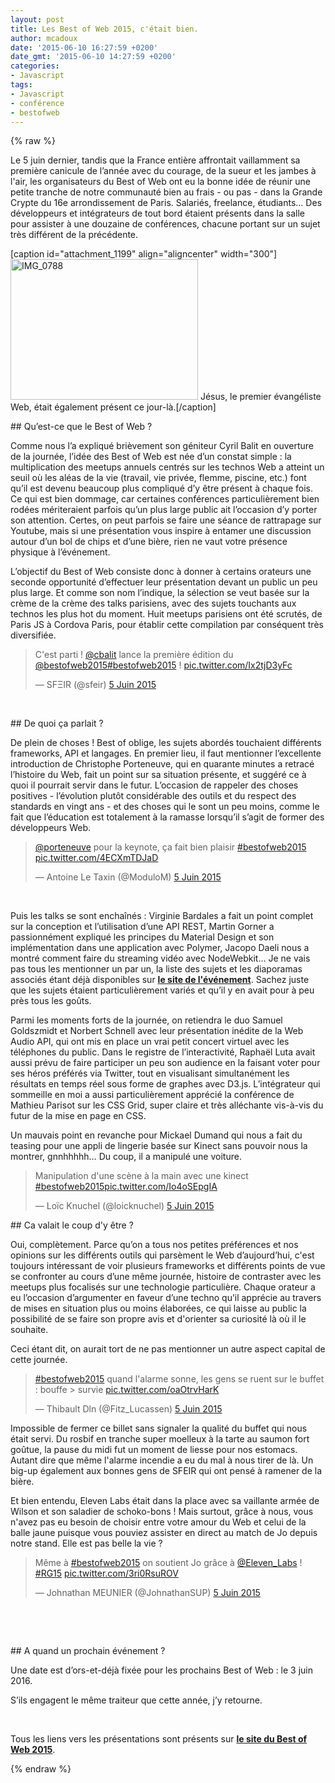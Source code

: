 ```yaml
---
layout: post
title: Les Best of Web 2015, c'était bien.
author: mcadoux
date: '2015-06-10 16:27:59 +0200'
date_gmt: '2015-06-10 14:27:59 +0200'
categories:
- Javascript
tags:
- Javascript
- conférence
- bestofweb
---
```

{% raw %}
<p>Le 5 juin dernier, tandis que la France entière affrontait vaillamment sa première canicule de l’année avec du courage, de la sueur et les jambes à l'air, les organisateurs du Best of Web ont eu la bonne idée de réunir une petite tranche de notre communauté bien au frais - ou pas - dans la Grande Crypte du 16e arrondissement de Paris. Salariés, freelance, étudiants… Des développeurs et intégrateurs de tout bord étaient présents dans la salle pour assister à une douzaine de conférences, chacune portant sur un sujet très différent de la précédente.</p>
<p>[caption id="attachment_1199" align="aligncenter" width="300"]<a href="http://blog.eleven-labs.com/wp-content/uploads/2015/06/IMG_0788.jpg"><img class="wp-image-1199 size-medium" src="http://blog.eleven-labs.com/wp-content/uploads/2015/06/IMG_0788-300x225.jpg" alt="IMG_0788" width="300" height="225" /></a> Jésus, le premier évangéliste Web, était également présent ce jour-là.[/caption]</p>
<div>
## Qu’est-ce que le Best of Web ?
<p>Comme nous l’a expliqué brièvement son géniteur Cyril Balit en ouverture de la journée, l’idée des Best of Web est née d’un constat simple : la multiplication des meetups annuels centrés sur les technos Web a atteint un seuil où les aléas de la vie (travail, vie privée, flemme, piscine, etc.) font qu’il est devenu beaucoup plus compliqué d’y être présent à chaque fois. Ce qui est bien dommage, car certaines conférences particulièrement bien rodées mériteraient parfois qu’un plus large public ait l’occasion d’y porter son attention. Certes, on peut parfois se faire une séance de rattrapage sur Youtube, mais si une présentation vous inspire à entamer une discussion autour d’un bol de chips et d’une bière, rien ne vaut votre présence physique à l’événement.</p>
<p>L’objectif du Best of Web consiste donc à donner à certains orateurs une seconde opportunité d’effectuer leur présentation devant un public un peu plus large. Et comme son nom l’indique, la sélection se veut basée sur la crème de la crème des talks parisiens, avec des sujets touchants aux technos les plus hot du moment. Huit meetups parisiens ont été scrutés, de Paris JS à Cordova Paris, pour établir cette compilation par conséquent très diversifiée.</p>
<blockquote class="twitter-tweet" lang="fr">
<p dir="ltr" lang="fr">C'est parti ! <a href="https://twitter.com/cbalit">@cbalit</a> lance la première édition du <a href="https://twitter.com/bestofweb2015">@bestofweb2015</a><a href="https://twitter.com/hashtag/bestofweb2015?src=hash">#bestofweb2015</a> ! <a href="http://t.co/Ix2tjD3yFc">pic.twitter.com/Ix2tjD3yFc</a></p>
<p>— SFΞIR (@sfeir) <a href="https://twitter.com/sfeir/status/606720389134340096">5 Juin 2015</a></p></blockquote>
<p>&nbsp;</p>
## De quoi ça parlait ?
<p>De plein de choses ! Best of oblige, les sujets abordés touchaient différents frameworks, API et langages. En premier lieu, il faut mentionner l’excellente introduction de Christophe Porteneuve, qui en quarante minutes a retracé l’histoire du Web, fait un point sur sa situation présente, et suggéré ce à quoi il pourrait servir dans le futur. L’occasion de rappeler des choses positives - l’évolution plutôt considérable des outils et du respect des standards en vingt ans - et des choses qui le sont un peu moins, comme le fait que l’éducation est totalement à la ramasse lorsqu’il s’agit de former des développeurs Web.</p>
</div>
<blockquote class="twitter-tweet" lang="fr">
<p dir="ltr" lang="fr"><a href="https://twitter.com/porteneuve">@porteneuve</a> pour la keynote, ça fait bien plaisir <a href="https://twitter.com/hashtag/bestofweb2015?src=hash">#bestofweb2015</a> <a href="http://t.co/4ECXmTDJaD">pic.twitter.com/4ECXmTDJaD</a></p>
<p>— Antoine Le Taxin (@ModuloM) <a href="https://twitter.com/ModuloM/status/606720824662458368">5 Juin 2015</a></p></blockquote>
<p>&nbsp;</p>
<div>
<p>Puis les talks se sont enchaînés : Virginie Bardales a fait un point complet sur la conception et l’utilisation d’une API REST, Martin Gorner a passionnément expliqué les principes du Material Design et son implémentation dans une application avec Polymer, Jacopo Daeli nous a montré comment faire du streaming vidéo avec NodeWebkit… Je ne vais pas tous les mentionner un par un, la liste des sujets et les diaporamas associés étant déjà disponibles sur <strong><a href="http://bestofweb.paris/#schedule" target="_blank">le site de l'événement</a></strong>. Sachez juste que les sujets étaient particulièrement variés et qu’il y en avait pour à peu près tous les goûts.</p>
<p>Parmi les moments forts de la journée, on retiendra le duo Samuel Goldszmidt et Norbert Schnell avec leur présentation inédite de la Web Audio API, qui ont mis en place un vrai petit concert virtuel avec les téléphones du public. Dans le registre de l’interactivité, Raphaël Luta avait aussi prévu de faire participer un peu son audience en la faisant voter pour ses héros préférés via Twitter, tout en visualisant simultanément les résultats en temps réel sous forme de graphes avec D3.js. L’intégrateur qui sommeille en moi a aussi particulièrement apprécié la conférence de Mathieu Parisot sur les CSS Grid, super claire et très alléchante vis-à-vis du futur de la mise en page en CSS.</p>
<p>Un mauvais point en revanche pour Mickael Dumand qui nous a fait du teasing pour une appli de lingerie basée sur Kinect sans pouvoir nous la montrer, gnnhhhhh… Du coup, il a manipulé une voiture.</p>
<blockquote class="twitter-tweet" lang="fr">
<p dir="ltr" lang="fr">Manipulation d'une scène à la main avec une kinect <a href="https://twitter.com/hashtag/bestofweb2015?src=hash">#bestofweb2015</a><a href="http://t.co/Io4oSEpgIA">pic.twitter.com/Io4oSEpgIA</a></p>
<p>— Loïc Knuchel (@loicknuchel) <a href="https://twitter.com/loicknuchel/status/606753873806684160">5 Juin 2015</a></p></blockquote>
<div></div>
## Ca valait le coup d'y être ?
<p>Oui, complètement. Parce qu’on a tous nos petites préférences et nos opinions sur les différents outils qui parsèment le Web d’aujourd’hui, c'est toujours intéressant de voir plusieurs frameworks et différents points de vue se confronter au cours d’une même journée, histoire de contraster avec les meetups plus focalisés sur une technologie particulière. Chaque orateur a eu l’occasion d’argumenter en faveur d’une techno qu’il apprécie au travers de mises en situation plus ou moins élaborées, ce qui laisse au public la possibilité de se faire son propre avis et d'orienter sa curiosité là où il le souhaite.</p>
<p>Ceci étant dit, on aurait tort de ne pas mentionner un autre aspect capital de cette journée.</p>
<blockquote class="twitter-tweet" lang="fr">
<p dir="ltr" lang="fr"><a href="https://twitter.com/hashtag/bestofweb2015?src=hash">#bestofweb2015</a> quand l'alarme sonne, les gens se ruent sur le buffet : bouffe &gt; survie <a href="http://t.co/oaOtrvHarK">pic.twitter.com/oaOtrvHarK</a></p>
<p>— Thibault Dln (@Fitz_Lucassen) <a href="https://twitter.com/Fitz_Lucassen/status/606773812525432832">5 Juin 2015</a></p></blockquote>
<p>Impossible de fermer ce billet sans signaler la qualité du buffet qui nous était servi. Du rosbif en tranche super moelleux à la tarte au saumon fort goûtue, la pause du midi fut un moment de liesse pour nos estomacs. Autant dire que même l'alarme incendie a eu du mal à nous tirer de là. Un big-up également aux bonnes gens de SFEIR qui ont pensé à ramener de la bière.</p>
<p>Et bien entendu, Eleven Labs était dans la place avec sa vaillante armée de Wilson et son saladier de schoko-bons ! Mais surtout, grâce à nous, vous n'avez pas eu besoin de choisir entre votre amour du Web et celui de la balle jaune puisque vous pouviez assister en direct au match de Jo depuis notre stand. Elle est pas belle la vie ?</p>
<blockquote class="twitter-tweet" lang="fr">
<p dir="ltr" lang="fr">Même à <a href="https://twitter.com/hashtag/bestofweb2015?src=hash">#bestofweb2015</a> on soutient Jo grâce à <a href="https://twitter.com/Eleven_Labs">@Eleven_Labs</a> ! <a href="https://twitter.com/hashtag/RG15?src=hash">#RG15</a> <a href="http://t.co/3ri0RsuROV">pic.twitter.com/3ri0RsuROV</a></p>
<p>— Johnathan MEUNIER (@JohnathanSUP) <a href="https://twitter.com/JohnathanSUP/status/606808800973230080">5 Juin 2015</a></p></blockquote>
<p>&nbsp;</p>
<p>&nbsp;</p>
## A quand un prochain événement ?
<p>Une date est d’ors-et-déjà fixée pour les prochains Best of Web : le 3 juin 2016.</p>
<p>S’ils engagent le même traiteur que cette année, j’y retourne.</p>
</div>
<p>&nbsp;</p>
<p>Tous les liens vers les présentations sont présents sur <strong><a href="http://bestofweb.paris/#schedule" target="_blank">le site du Best of Web 2015</a></strong>.</p>
{% endraw %}

